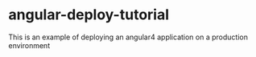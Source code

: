 # angular-deploy-tutorial
This is an example of deploying an angular4 application on a production environment
